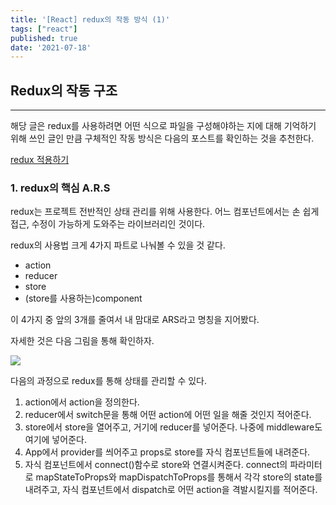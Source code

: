 ```yaml
---
title: '[React] redux의 작동 방식 (1)'
tags: ["react"]
published: true
date: '2021-07-18'
---
```


## Redux의 작동 구조
---

해당 글은 redux를 사용하려면 어떤 식으로 파일을 구성해야하는 지에 대해 기억하기 위해 쓰인 글인 만큼 구체적인 작동 방식은 다음의 포스트를 확인하는 것을 추천한다.

<a href="https://medium.com/@jsh901220/react%EC%97%90-redux-%EC%A0%81%EC%9A%A9%ED%95%98%EA%B8%B0-a8e6efd745c9" target="_blank">redux 적용하기</a>

### 1. redux의 핵심 A.R.S

redux는 프로젝트 전반적인 상태 관리를 위해 사용한다. 어느 컴포넌트에서는 손 쉽게 접근, 수정이 가능하게 도와주는 라이브러리인 것이다. 

redux의 사용법 크게 4가지 파트로 나눠볼 수 있을 것 같다. 
- action
- reducer
- store
- (store를 사용하는)component

이 4가지 중 앞의 3개를 줄여서 내 맘대로 ARS라고 명칭을 지어봤다. 

자세한 것은 다음 그림을 통해 확인하자.

![](https://user-images.githubusercontent.com/68575268/126068976-5fe17092-2e80-4bb9-8bce-0f5760d036a1.png)

다음의 과정으로 redux를 통해 상태를 관리할 수 있다. 


1. action에서 action을 정의한다.
2. reducer에서 switch문을 통해 어떤 action에 어떤 일을 해줄 것인지 적어준다.
3. store에서 store을 열어주고, 거기에 reducer를 넣어준다. 나중에 middleware도 여기에 넣어준다.
4. App에서 provider를 씌어주고 props로 store를 자식 컴포넌트들에 내려준다.
5. 자식 컴포넌트에서 connect()함수로 store와 연결시켜준다. connect의 파라미터로 mapStateToProps와 mapDispatchToProps를 통해서 각각 store의 state를 내려주고, 자식 컴포넌트에서 dispatch로 어떤 action을 격발시킬지를 적어준다. 
 